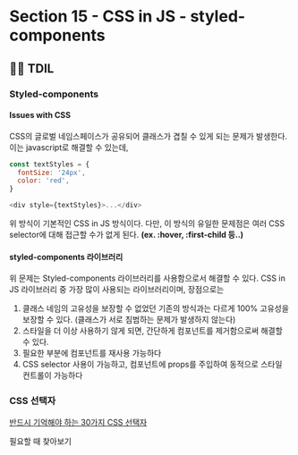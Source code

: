 # Section 15 - CSS in JS - styled-components

## :raising_hand_man: TDIL

### Styled-components

#### Issues with CSS

CSS의 글로벌 네임스페이스가 공유되어 클래스가 겹칠 수 있게 되는 문제가 발생한다. 이는 javascript로 해결할 수 있는데,

```javascript
const textStyles = {
  fontSize: '24px',
  color: 'red',
}

<div style={textStyles}>...</div>
```

위 방식이 기본적인 CSS in JS 방식이다. 다만, 이 방식의 유일한 문제점은 여러 CSS selector에 대해 접근할 수가 없게 된다. **(ex. :hover, :first-child 등..)**

#### styled-components 라이브러리

위 문제는 Styled-components 라이브러리를 사용함으로서 해결할 수 있다. CSS in JS 라이브러리 중 가장 많이 사용되는 라이브러리이며, 장점으로는

1. 클래스 네임의 고유성을 보장할 수 없었던 기존의 방식과는 다르게 100% 고유성을 보장할 수 있다. (클래스가 서로 침범하는 문제가 발생하지 않는다)
2. 스타일을 더 이상 사용하기 않게 되면, 간단하게 컴포넌트를 제거함으로써 해결할 수 있다.
3. 필요한 부분에 컴포넌트를 재사용 가능하다
4. CSS selector 사용이 가능하고, 컴포넌트에 props를 주입하여 동적으로 스타일 컨트롤이 가능하다

### CSS 선택자

[반드시 기억해야 하는 30가지 CSS 선택자](https://code.tutsplus.com/ko/tutorials/the-30-css-selectors-you-must-memorize--net-16048)

필요할 때 찾아보기
